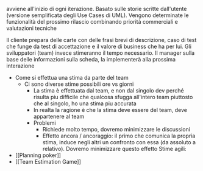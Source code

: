 avviene all'inizio di ogni iterazione. Basato sulle storie scritte dall'utente (versione semplificata degli Use Cases di UML). Vengono determinate le funzionalità del prossimo rilascio combinando priorità commerciali e valutazioni tecniche

Il cliente prepara delle carte con delle frasi brevi di descrizione, caso di test che funge da test di accettazione e il valore di business che ha per lui. Gli sviluppatori (team) invece  stimeranno il tempo necessario. Il manager sulla base delle informazioni sulla scheda, la implementerà alla prossima interazione 
- Come si effettua una stima da parte del team
	- Ci sono diverse stime possibili ore vs giorni
		- La stima è effettuata dal team, e non dal singolo dev perché risulta piu difficile che qualcosa sfugga all'intero team piuttosto che al singolo, ho una stima piu accurata
		- In realta la ragione è che la stima deve essere del team, deve appartenere al team
		- Problemi
			- Richiede molto tempo, dovremo minimizzare le discussioni
			- Effetto ancora / ancoraggio: il primo che comunica la propria stima, induce negli altri un confronto con essa (da assoluto a relativo). Dovremo minimizzare questo effetto
Stime agili:
- [[Planning poker]]
- [[Team Estimation Game]]